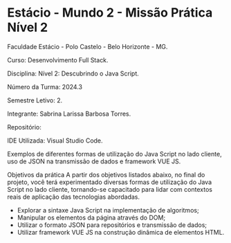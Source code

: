 

<h1>Estácio - Mundo 2 - Missão Prática  Nível 2</h1>



Faculdade Estácio - Polo Castelo - Belo Horizonte - MG.
 
Curso: Desenvolvimento Full Stack.
 
Disciplina: Nível 2: Descubrindo o Java Script.
 
Número da Turma: 2024.3
 
Semestre Letivo: 2.

Integrante: Sabrina Larissa Barbosa Torres.

Repositório:

IDE Utilizada: Visual Studio Code.

Exemplos de diferentes formas de utilização do Java Script no lado cliente, uso de
JSON na transmissão de dados e framework VUE JS.

Objetivos da prática
A partir dos objetivos listados abaixo, no final do projeto, você terá experimentado
diversas formas de utilização do Java Script no lado cliente, tornando-se capacitado
para lidar com contextos reais de aplicação das tecnologias abordadas.

  -  Explorar a sintaxe Java Script na implementação de algoritmos;
  -  Manipular os elementos da página através do DOM;
  -  Utilizar o formato JSON para repositórios e transmissão de dados;
  -  Utilizar framework VUE JS na construção dinâmica de elementos HTML.
